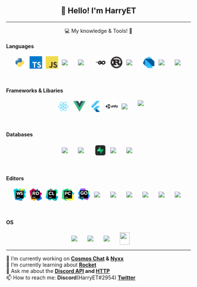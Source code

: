 <h2 align="center">👋 Hello! I'm HarryET</h2>

***

<p align="center">💻 My knowledge & Tools! 🚀</p>
<h4>Languages</h4>
<p style="display: flex; flex-direction: row; justify-content: center; align-items: center; width: 100%;">
  <img style="padding-left: 10px;" width="34" src="https://raw.githubusercontent.com/github/explore/80688e429a7d4ef2fca1e82350fe8e3517d3494d/topics/python/python.png" />
  <img style="padding-left: 10px;" width="34" src="https://raw.githubusercontent.com/github/explore/80688e429a7d4ef2fca1e82350fe8e3517d3494d/topics/typescript/typescript.png" />
  <img style="padding-left: 10px;" width="34" src="https://raw.githubusercontent.com/github/explore/80688e429a7d4ef2fca1e82350fe8e3517d3494d/topics/javascript/javascript.png" />
  <img style="padding-left: 10px;" width="34" src="https://iconape.com/wp-content/files/sh/51404/svg/c--4.svg" />
  <img style="padding-left: 10px;" width="34" src="https://user-images.githubusercontent.com/42747200/46140125-da084900-c26d-11e8-8ea7-c45ae6306309.png" />
  <img style="padding-left: 10px;" width="34" src="https://raw.githubusercontent.com/github/explore/80688e429a7d4ef2fca1e82350fe8e3517d3494d/topics/go/go.png" />
  <img style="padding-left: 10px;" width="34" src="https://raw.githubusercontent.com/github/explore/80688e429a7d4ef2fca1e82350fe8e3517d3494d/topics/rust/rust.png" />
  <img style="padding-left: 10px;" width="34" src="https://www.pinclipart.com/picdir/big/544-5441989_graphql-graphql-logo-png-clipart.png" />
  <img style="padding-left: 10px;" width="34" src="https://raw.githubusercontent.com/github/explore/80688e429a7d4ef2fca1e82350fe8e3517d3494d/topics/dart/dart.png" />
  <img style="padding-left: 10px;" width="34" src="https://cdn.worldvectorlogo.com/logos/kotlin-1.svg" />
  <img style="padding-left: 10px;" width="34" src="https://cdn.iconscout.com/icon/free/png-512/java-43-569305.png" />
</p>
<br>
<h4>Frameworks & Libaries</h4>
<p style="display: flex; flex-direction: row; justify-content: center; align-items: center; width: 100%;">
  <img style="padding-left: 10px;" width="34" src="https://raw.githubusercontent.com/github/explore/80688e429a7d4ef2fca1e82350fe8e3517d3494d/topics/react/react.png" />
  <img style="padding-left: 10px;" width="34" src="https://raw.githubusercontent.com/github/explore/80688e429a7d4ef2fca1e82350fe8e3517d3494d/topics/vue/vue.png" />
  <img style="padding-left: 10px;" width="34" src="https://raw.githubusercontent.com/github/explore/80688e429a7d4ef2fca1e82350fe8e3517d3494d/topics/flutter/flutter.png" />
  <img style="padding-left: 10px;" width="34" src="https://raw.githubusercontent.com/github/explore/80688e429a7d4ef2fca1e82350fe8e3517d3494d/topics/unity/unity.png" />
  <img style="padding-left: 10px;" width="34" src="https://raw.githubusercontent.com/sveltejs/svelte/29052aba7d0b78316d3a52aef1d7ddd54fe6ca84/site/static/images/svelte-android-chrome-512.png" />
  <img style="padding-left: 10px;" height="34" src="https://user-images.githubusercontent.com/29015545/115156888-74c01180-a07e-11eb-8216-999fb4c17c32.png"/>
</p>
<br>
<h4>Databases</h4>
<p style="display: flex; flex-direction: row; justify-content: center; align-items: center; width: 100%;">
  <img style="padding-left: 10px;" width="34" src="https://cdn.iconscout.com/icon/free/png-512/postgresql-226047.png" />
  <img style="padding-left: 10px;" width="34" src="https://cdn.iconscout.com/icon/free/png-512/mongodb-226029.png" />
  <img style="padding-left: 10px;" width="34" src="https://github.com/supabase/supabase/raw/master/web/static/favicon.png" />
  <img style="padding-left: 10px;" width="34" src="https://www.scylladb.com/wp-content/uploads/BlinkJump_Animation_07_Shadow_193b6c-1.gif" />
  <img style="padding-left: 10px;" width="34" src="https://redis.io/images/redis-small.png" />
</p>
<br>
<h4>Editors</h4>
<p style="display: flex; flex-direction: row; justify-content: center; align-items: center; width: 100%;">
  <img style="padding-left: 10px;" width="34" src="https://github.com/HarryET/HarryET/raw/master/assets/icon-webstorm.png" />
  <img style="padding-left: 10px;" width="34" src="https://github.com/HarryET/HarryET/raw/master/assets/icon-rider.png" />
  <img style="padding-left: 10px;" width="34" src="https://github.com/HarryET/HarryET/raw/master/assets/icon_CLion.png" />
  <img style="padding-left: 10px;" width="34" src="https://github.com/HarryET/HarryET/raw/master/assets/icon-pycharm.png" />
  <img style="padding-left: 10px;" width="34" src="https://github.com/HarryET/HarryET/raw/master/assets/icon-goland.png" />
  <img style="padding-left: 10px;" width="34" src="https://resources.jetbrains.com/storage/products/datagrip/img/meta/datagrip_logo_300x300.png" />
  <img style="padding-left: 10px;" width="34" src="https://upload.wikimedia.org/wikipedia/commons/thumb/9/9c/IntelliJ_IDEA_Icon.svg/1200px-IntelliJ_IDEA_Icon.svg.png" />
  <img style="padding-left: 10px;" width="34" src="https://upload.wikimedia.org/wikipedia/commons/thumb/9/9a/Visual_Studio_Code_1.35_icon.svg/1024px-Visual_Studio_Code_1.35_icon.svg.png" />
  <img style="padding-left: 10px;" width="34" src="https://upload.wikimedia.org/wikipedia/commons/thumb/5/59/Visual_Studio_Icon_2019.svg/1200px-Visual_Studio_Icon_2019.svg.png" />
  <img style="padding-left: 10px;" width="34" src="https://storage.googleapis.com/indie-hackers.appspot.com/product-avatars/insomnia/ibTLPyjwVebnZjMGKvz6ztarnuV2" />
  <img style="padding-left: 10px;" width="34" src="https://secureideas.com/blog/wp-content/uploads/2019/03/postman2.png"/>
</p>
<br>
<h4>OS</h4>
<p style="display: flex; flex-direction: row; justify-content: center; align-items: center; width: 100%;">
  <img style="padding-left: 10px;" width="34" src="https://upload.wikimedia.org/wikipedia/commons/thumb/5/5f/Windows_logo_-_2012.svg/1200px-Windows_logo_-_2012.svg.png" />
  <img style="padding-left: 10px;" width="34" src="https://assets.ubuntu.com/v1/29985a98-ubuntu-logo32.png" />
  <img style="padding-left: 10px;" width="34" src="https://upload.wikimedia.org/wikipedia/commons/thumb/1/1f/Kubuntu_logo.svg/600px-Kubuntu_logo.svg.png" />
  <img style="padding-left: 10px;" width="27" height="34" src="https://upload.wikimedia.org/wikipedia/commons/thumb/6/66/Openlogo-debianV2.svg/1200px-Openlogo-debianV2.svg.png" />
</p>

***

🔭 I’m currently working on **[Cosmos Chat](https://github.com/cosmoschat) & [Nyxx](https://github.com/l7ssha/nyxx/)**<br>
🌱 I’m currently learning about **[Rocket](https://rocket.rs)**<br>
💬 Ask me about the **[Discord API](https://discord.com/developers/docs/intro) and [HTTP](https://datatracker.ietf.org/doc/html/rfc7540)**<br>
📫 How to reach me: **Discord**(HarryET#2954) [**Twitter**](https://twitter.com/TheHarryET)<br>
